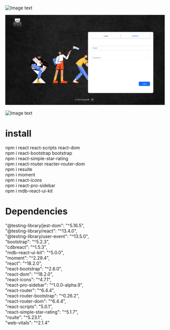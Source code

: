 

![Image text](https://github.com/rcRen/mini-movie-review-react-demoweb/blob/main/assets/localhost_3000_%20(1).png)



![Image text](https://github.com/rcRen/mini-movie-review-react-demoweb/blob/main/assets/localhost_3000_movie_436270%20(1).png)



![Image text](https://github.com/rcRen/mini-movie-review-react-demoweb/blob/main/assets/localhost_3000_movie_436270.png)

# install

npm i react react-scripts react-dom  
npm i react-bootstrap bootstrap  
npm i react-simple-star-rating  
npm i react-router reacter-router-dom  
npm i resuite  
npm i moment  
npm i react-icons  
npm i react-pro-sidebar  
npm i mdb-react-ui-kit  




# Dependencies
"@testing-library/jest-dom": "^5.16.5",  
"@testing-library/react": "^13.4.0",  
"@testing-library/user-event": "^13.5.0",  
"bootstrap": "^5.2.3",  
"cdbreact": "^1.5.3",  
"mdb-react-ui-kit": "^5.0.0",  
"moment": "^2.29.4",  
"react": "^18.2.0",  
"react-bootstrap": "^2.6.0",  
"react-dom": "^18.2.0",  
"react-icons": "^4.7.1",  
"react-pro-sidebar": "^1.0.0-alpha.9",  
"react-router": "^6.4.4",  
"react-router-bootstrap": "^0.26.2",  
"react-router-dom": "^6.4.4",  
"react-scripts": "5.0.1",  
"react-simple-star-rating": "^5.1.7",  
"rsuite": "^5.23.1",  
"web-vitals": "^2.1.4"  

